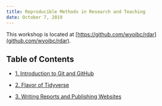 ```yaml
---
title: Reproducible Methods in Research and Teaching
date: October 7, 2019
---
```


This workshop is located at [https://github.com/wyoibc/rdar](github.com/wyoibc/rdar).


## Table of Contents

- [1. Introduction to Git and GitHub](pages/git.html)

- [2. Flavor of Tidyverse](pages/tidyverse.html)

- [3. Writing Reports and Publishing Websites](pages/web.html)






 

